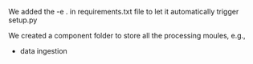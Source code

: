 We added the -e . in requirements.txt file to let it automatically trigger setup.py

We created a component folder to store all the processing moules, e.g.,
- data ingestion
